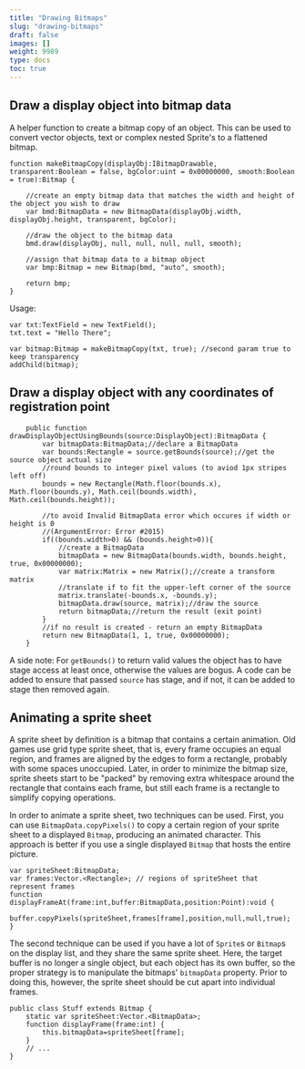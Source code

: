 ```yaml
---
title: "Drawing Bitmaps"
slug: "drawing-bitmaps"
draft: false
images: []
weight: 9989
type: docs
toc: true
---
```


## Draw a display object into bitmap data
A helper function to create a bitmap copy of an object.  This can be used to convert vector objects, text or complex nested Sprite's to a flattened bitmap.

    function makeBitmapCopy(displayObj:IBitmapDrawable, transparent:Boolean = false, bgColor:uint = 0x00000000, smooth:Boolean = true):Bitmap {

        //create an empty bitmap data that matches the width and height of the object you wish to draw
        var bmd:BitmapData = new BitmapData(displayObj.width, displayObj.height, transparent, bgColor);
                
        //draw the object to the bitmap data
        bmd.draw(displayObj, null, null, null, null, smooth);
                
        //assign that bitmap data to a bitmap object
        var bmp:Bitmap = new Bitmap(bmd, "auto", smooth);
                
        return bmp;
    }

Usage:

    var txt:TextField = new TextField();
    txt.text = "Hello There";

    var bitmap:Bitmap = makeBitmapCopy(txt, true); //second param true to keep transparency
    addChild(bitmap);

## Draw a display object with any coordinates of registration point
        public function drawDisplayObjectUsingBounds(source:DisplayObject):BitmapData {
            var bitmapData:BitmapData;//declare a BitmapData
            var bounds:Rectangle = source.getBounds(source);//get the source object actual size
            //round bounds to integer pixel values (to aviod 1px stripes left off)
            bounds = new Rectangle(Math.floor(bounds.x), Math.floor(bounds.y), Math.ceil(bounds.width), Math.ceil(bounds.height));

            //to avoid Invalid BitmapData error which occures if width or height is 0
            //(ArgumentError: Error #2015)
            if((bounds.width>0) && (bounds.height>0)){
                //create a BitmapData
                bitmapData = new BitmapData(bounds.width, bounds.height, true, 0x00000000);                
                var matrix:Matrix = new Matrix();//create a transform matrix
                //translate if to fit the upper-left corner of the source
                matrix.translate(-bounds.x, -bounds.y);
                bitmapData.draw(source, matrix);//draw the source
                return bitmapData;//return the result (exit point)
            }
            //if no result is created - return an empty BitmapData
            return new BitmapData(1, 1, true, 0x00000000);
        }

A side note: For `getBounds()` to return valid values the object has to have stage access at least once, otherwise the values are bogus. A code can be added to ensure that passed `source` has stage, and if not, it can be added to stage then removed again.

## Animating a sprite sheet
A sprite sheet by definition is a bitmap that contains a certain animation. Old games use grid type sprite sheet, that is, every frame occupies an equal region, and frames are aligned by the edges to form a rectangle, probably with some spaces unoccupied. Later, in order to minimize the bitmap size, sprite sheets start to be "packed" by removing extra whitespace around the rectangle that contains each frame, but still each frame is a rectangle to simplify copying operations. 

In order to animate a sprite sheet, two techniques can be used. First, you can use `BitmapData.copyPixels()` to copy a certain region of your sprite sheet to a displayed `Bitmap`, producing an animated character. This approach is better if you use a single displayed `Bitmap` that hosts the entire picture.

    var spriteSheet:BitmapData;
    var frames:Vector.<Rectangle>; // regions of spriteSheet that represent frames
    function displayFrameAt(frame:int,buffer:BitmapData,position:Point):void {
        buffer.copyPixels(spriteSheet,frames[frame],position,null,null,true);
    }

The second technique can be used if you have a lot of `Sprite`s or `Bitmap`s on the display list, and they share the same sprite sheet. Here, the target buffer is no longer a single object, but each object has its own buffer, so the proper strategy is to manipulate the bitmaps' `bitmapData` property. Prior to doing this, however, the sprite sheet should be cut apart into individual frames.

    public class Stuff extends Bitmap {
        static var spriteSheet:Vector.<BitmapData>;
        function displayFrame(frame:int) {
            this.bitmapData=spriteSheet[frame]; 
        }
        // ...
    }

